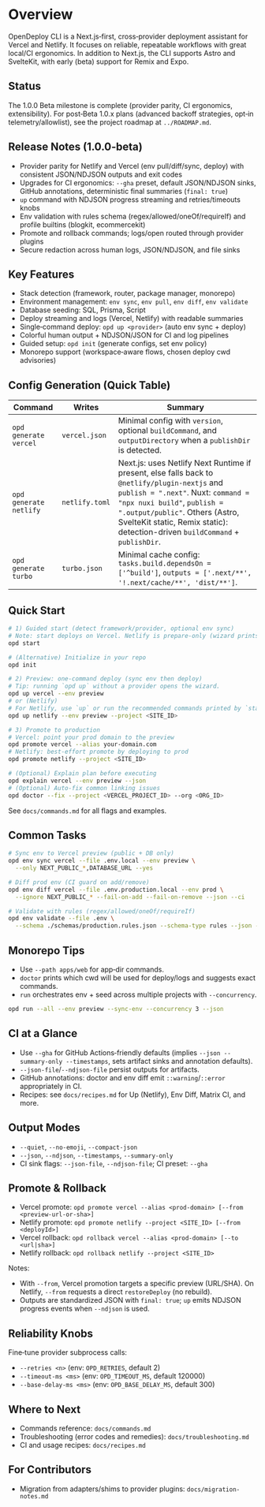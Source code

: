 # Overview

OpenDeploy CLI is a Next.js‑first, cross‑provider deployment assistant for Vercel and Netlify. It focuses on reliable, repeatable workflows with great local/CI ergonomics. In addition to Next.js, the CLI supports Astro and SvelteKit, with early (beta) support for Remix and Expo.

## Status

The 1.0.0 Beta milestone is complete (provider parity, CI ergonomics, extensibility). For post‑Beta 1.0.x plans (advanced backoff strategies, opt‑in telemetry/allowlist), see the project roadmap at `../ROADMAP.md`.

## Release Notes (1.0.0‑beta)

- Provider parity for Netlify and Vercel (env pull/diff/sync, deploy) with consistent JSON/NDJSON outputs and exit codes
- Upgrades for CI ergonomics: `--gha` preset, default JSON/NDJSON sinks, GitHub annotations, deterministic final summaries (`final: true`)
- `up` command with NDJSON progress streaming and retries/timeouts knobs
- Env validation with rules schema (regex/allowed/oneOf/requireIf) and profile builtins (blogkit, ecommercekit)
- Promote and rollback commands; logs/open routed through provider plugins
- Secure redaction across human logs, JSON/NDJSON, and file sinks

## Key Features

- Stack detection (framework, router, package manager, monorepo)
- Environment management: `env sync`, `env pull`, `env diff`, `env validate`
- Database seeding: SQL, Prisma, Script
- Deploy streaming and logs (Vercel, Netlify) with readable summaries
- Single‑command deploy: `opd up <provider>` (auto env sync + deploy)
- Colorful human output + NDJSON/JSON for CI and log pipelines
- Guided setup: `opd init` (generate configs, set env policy)
- Monorepo support (workspace‑aware flows, chosen deploy cwd advisories)

## Config Generation (Quick Table)

| Command                              | Writes         | Summary |
|--------------------------------------|----------------|---------|
| `opd generate vercel`         | `vercel.json`  | Minimal config with `version`, optional `buildCommand`, and `outputDirectory` when a `publishDir` is detected. |
| `opd generate netlify`        | `netlify.toml` | Next.js: uses Netlify Next Runtime if present, else falls back to `@netlify/plugin-nextjs` and `publish = ".next"`. Nuxt: `command = "npx nuxi build"`, `publish = ".output/public"`. Others (Astro, SvelteKit static, Remix static): detection-driven `buildCommand` + `publishDir`. |
| `opd generate turbo`          | `turbo.json`   | Minimal cache config: `tasks.build.dependsOn = ['^build']`, `outputs = ['.next/**', '!.next/cache/**', 'dist/**']`. |

## Quick Start

```bash
# 1) Guided start (detect framework/provider, optional env sync)
# Note: start deploys on Vercel. Netlify is prepare-only (wizard prints recommended commands).
opd start

# (Alternative) Initialize in your repo
opd init

# 2) Preview: one‑command deploy (sync env then deploy)
# Tip: running `opd up` without a provider opens the wizard.
opd up vercel --env preview
# or (Netlify)
# For Netlify, use `up` or run the recommended commands printed by `start`.
opd up netlify --env preview --project <SITE_ID>

# 3) Promote to production
# Vercel: point your prod domain to the preview
opd promote vercel --alias your-domain.com
# Netlify: best‑effort promote by deploying to prod
opd promote netlify --project <SITE_ID>

# (Optional) Explain plan before executing
opd explain vercel --env preview --json
# (Optional) Auto‑fix common linking issues
opd doctor --fix --project <VERCEL_PROJECT_ID> --org <ORG_ID>
```

See `docs/commands.md` for all flags and examples.

## Common Tasks

```bash
# Sync env to Vercel preview (public + DB only)
opd env sync vercel --file .env.local --env preview \
  --only NEXT_PUBLIC_*,DATABASE_URL --yes

# Diff prod env (CI guard on add/remove)
opd env diff vercel --file .env.production.local --env prod \
  --ignore NEXT_PUBLIC_* --fail-on-add --fail-on-remove --json --ci

# Validate with rules (regex/allowed/oneOf/requireIf)
opd env validate --file .env \
  --schema ./schemas/production.rules.json --schema-type rules --json --ci
```

## Monorepo Tips

- Use `--path apps/web` for app‑dir commands.
- `doctor` prints which cwd will be used for deploy/logs and suggests exact commands.
- `run` orchestrates env + seed across multiple projects with `--concurrency`.

```bash
opd run --all --env preview --sync-env --concurrency 3 --json
```

## CI at a Glance

- Use `--gha` for GitHub Actions‑friendly defaults (implies `--json --summary-only --timestamps`, sets artifact sinks and annotation defaults).
- `--json-file`/`--ndjson-file` persist outputs for artifacts.
- GitHub annotations: doctor and env diff emit `::warning`/`::error` appropriately in CI.
- Recipes: see `docs/recipes.md` for Up (Netlify), Env Diff, Matrix CI, and more.

## Output Modes

- `--quiet`, `--no-emoji`, `--compact-json`
- `--json`, `--ndjson`, `--timestamps`, `--summary-only`
 - CI sink flags: `--json-file`, `--ndjson-file`; CI preset: `--gha`

## Promote & Rollback

- Vercel promote: `opd promote vercel --alias <prod-domain> [--from <preview-url-or-sha>]`
- Netlify promote: `opd promote netlify --project <SITE_ID> [--from <deployId>]`
- Vercel rollback: `opd rollback vercel --alias <prod-domain> [--to <url|sha>]`
- Netlify rollback: `opd rollback netlify --project <SITE_ID>`

Notes:

- With `--from`, Vercel promotion targets a specific preview (URL/SHA). On Netlify, `--from` requests a direct `restoreDeploy` (no rebuild).
- Outputs are standardized JSON with `final: true`; `up` emits NDJSON progress events when `--ndjson` is used.

## Reliability Knobs

Fine‑tune provider subprocess calls:

- `--retries <n>` (env: `OPD_RETRIES`, default 2)
- `--timeout-ms <ms>` (env: `OPD_TIMEOUT_MS`, default 120000)
- `--base-delay-ms <ms>` (env: `OPD_BASE_DELAY_MS`, default 300)

## Where to Next

- Commands reference: `docs/commands.md`
- Troubleshooting (error codes and remedies): `docs/troubleshooting.md`
- CI and usage recipes: `docs/recipes.md`

## For Contributors

- Migration from adapters/shims to provider plugins: `docs/migration-notes.md`
